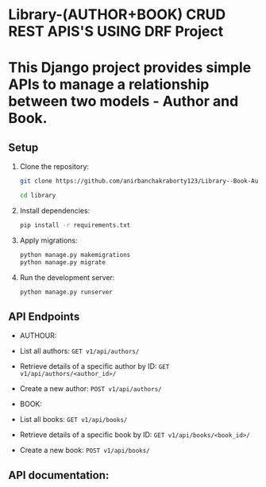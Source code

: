# Library-(AUTHOR+BOOK) CRUD REST APIS'S USING DRF Project
 
# This Django project provides simple APIs to manage a relationship between two    models - Author and Book.

## Setup

1. Clone the repository:

   ```bash
   git clone https://github.com/anirbanchakraborty123/Library--Book-Author--CRUD-Rest-API-s-using-DRF--ThinkFlair.git
   
   cd library

2. Install dependencies:

    ```bash
    pip install -r requirements.txt
    ```

3. Apply migrations:

    ```bash
    python manage.py makemigrations
    python manage.py migrate
    ```

4. Run the development server:

    ```bash
    python manage.py runserver
    ```

## API Endpoints

 - AUTHOUR:

- List all authors: `GET v1/api/authors/`
- Retrieve details of a specific author by ID: `GET v1/api/authors/<author_id>/`
- Create a new author: `POST v1/api/authors/`

 - BOOK:

- List all books: `GET v1/api/books/`
- Retrieve details of a specific book by ID: `GET v1/api/books/<book_id>/`
- Create a new book: `POST v1/api/books/`

## API documentation:




